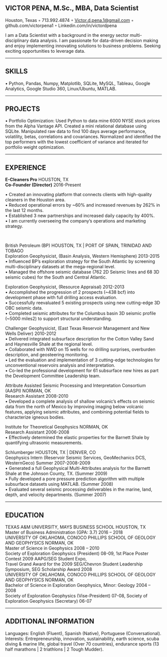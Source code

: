 VICTOR PENA, M.Sc., MBA, Data Scientist
----------
Houston, Texas ◦ 713.992.4874 ◦ Victor.d.pena.1@gmail.com ◦ github.com/victorpena1 ◦ Linkedin.com/in/victordpena 

I am a Data Scientist with a background in the energy sector multi-disciplinary data analysis. I am passionate for data-driven decision making and enjoy implementing innovating solutions to business problems. Seeking exciting opportunities to leverage data.
________________________________________________________________________________________________________________________________________
SKILLS
------
•	Python, Pandas, Numpy, Matplotlib, SQLite, MySQL, Tableau, Google Analytics, Google Studio 360, Linux/Ubuntu, MATLAB. 
________________________________________________________________________________________________________________________________________
PROJECTS
--------
•	Portfolio Optimization: Used Python to data mine 6000 NYSE stock prices from the Alpha Vantage API. Created a mini relational database using SQLite. Manipulated raw data to find 100 days average performance, volatility, betas, correlations and covariances. Normalized and identified the top performers with the lowest coefficient of variance and iterated for portfolio weight optimization. <br>
________________________________________________________________________________________________________________________________________
EXPERIENCE
----------
<b>E-Cleaners Pro</b>  HOUSTON, TX <br>
<b>Co-Founder (Director)</b>	2016-Present <br>
<p>•	Created an innovating platform that connects clients with high-quality cleaners in the Houston area. <br>
•	Reduced operational errors by ~60% and increased revenues by 262% in the last 12 months. <br>
•	Established 3 new partnerships and increased daily capacity by 400%. <br>
•	I am currently overseeing the company’s operations and marketing strategy. </p> <br>

British Petroleum (BP)	HOUSTON, TX | PORT OF SPAIN, TRINIDAD AND TOBAGO <br>
Exploration Geophysicist, (Basin Analysis, Western Hemisphere)	2013-2015 <br>
•	Influenced BP’s exploration strategy for the South Atlantic by screening multi-disciplinary datasets at the mega-regional level. <br>
•	Managed the offshore seismic database (762 2D Seismic lines and 68 3D seismic cubes) for the South and Central Atlantic. <br>

Exploration Geophysicist, (Resource Appraisal)	2012-2013	<br>
•	Accomplished the progression of 2 prospects (~438 bcf) into development phase with full drilling access evaluation. <br>
•	Successfully reevaluated 5 existing prospects using new cutting-edge 3D OBC seismic data. <br>
•	Completed seismic attributes for the Columbus basin 3D seismic profile (~5000 miles2) to support structural understanding. <br>

Challenger Geophysicist, (East Texas Reservoir Management and New Wells Deliver)	2010-2012 <br>
•	Delivered integrated subsurface description for the Cotton Valley Sand and Haynesville Shale at the regional level. <br>
•	Collaborated with NWD on 15 wells for no drilling surprises, overburden description, and geosteering monitoring. <br>
•	Led the evaluation and implementation of 3 cutting-edge technologies for unconventional reservoirs analysis and interpretation. <br>
•	Co-led the professional development for 61 subsurface new hires as part the Development Committee Leadership team. <br>

Attribute Assisted Seismic Processing and Interpretation Consortium (AASPI)	NORMAN, OK <br>
Research Assistant 	2008-2010 <br>
•	Developed a complete analysis of shallow volcanic’s effects on seismic data from the north of Mexico by improving imaging below volcanic features, applying seismic attributes, and combining potential fields to characterize igneous bodies. 

Institute for Theoretical Geophysics	NORMAN, OK <br>
Research Assistant	2006-2008 <br>
•	Effectively determined the elastic properties for the Barnett Shale by quantifying ultrasonic measurements. <br>

Schlumberger		HOUSTON, TX | DENVER, CO <br>
Geophysics Intern (Reservoir Seismic Services, GeoMechanics DCS, WesternGeco)	 Summer 2007-2008-2009  <br>
•	Generated a full Geophysical Multi-Attributes analysis for the Barnett Shale at the Johnson County, TX. (Summer 2009) <br>
•	Fully developed a pore pressure prediction algorithm with multiple subsurface datasets using MATLAB. (Summer 2008) <br>
•	Evaluated several seismic processing deliverables in the marine, land, depth, and velocity departments. (Summer 2007) <br>
________________________________________________________________________________________________________________________________________
EDUCATION
-------
TEXAS A&M UNIVERSITY, MAYS BUSINESS SCHOOL	HOUSTON, TX <br>
Master of Business Administration (GPA: 3.7)	2016 – 2018 <br>
UNIVERSITY OF OKLAHOMA, CONOCO PHILLIPS SCHOOL OF GEOLOGY AND GEOPHYSICS	NORMAN, OK <br>
Master of Science in Geophysics	2008 – 2010 <br>
Society of Exploration Geophysics (President) 08-09, 1st Place Poster Contest 2009 AAPG/SEG Student Expo, <br>
Travel Grand Award for the 2009 SEG/Chevron Student Leadership Symposium, SEG Scholarship Award 2008 <br>
UNIVERSITY OF OKLAHOMA, CONOCO PHILLIPS SCHOOL OF GEOLOGY AND GEOPHYSICS	 NORMAN, OK <br>
Bachelor of Science in Exploration Geophysics, Minor: Geology	2004 – 2008   <br>
Society of Exploration Geophysics (Vise-President) 07-08, Society of Exploration Geophysics (Secretary) 06-07 <br>
________________________________________________________________________________________________________________________________________
ADDITIONAL INFORMATION
---------
Languages: English (Fluent), Spanish (Native), Portuguese (Conversational). <br>
Interests: Entrepreneurship, innovation, sustainability, earth science, scuba diving & marine life, global travel (Over 70 countries), endurance sports (13 half marathons | 2 triathlons | 2 Tough Mudder).
